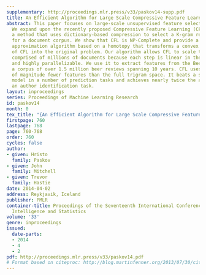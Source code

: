 ```yaml
---
supplementary: http://proceedings.mlr.press/v33/paskov14-supp.pdf
title: An Efficient Algorithm for Large Scale Compressive Feature Learning
abstract: This paper focuses on large-scale unsupervised feature selection from text.
  We expand upon the recently proposed Compressive Feature Learning (CFL) framework,
  a method that uses dictionary-based compression to select a K-gram representation
  for a document corpus. We show that CFL is NP-Complete and provide a novel and efficient
  approximation algorithm based on a homotopy that transforms a convex relaxation
  of CFL into the original problem. Our algorithm allows CFL to scale to corpuses
  comprised of millions of documents because each step is linear in the corpus length
  and highly parallelizable. We use it to extract features from the BeerAdvocate dataset,
  a corpus of over 1.5 million beer reviews spanning 10 years. CFL uses two orders
  of magnitude fewer features than the full trigram space. It beats a standard unigram
  model in a number of prediction tasks and achieves nearly twice the accuracy on
  an author identification task.
layout: inproceedings
series: Proceedings of Machine Learning Research
id: paskov14
month: 0
tex_title: "{An Efficient Algorithm for Large Scale Compressive Feature Learning}"
firstpage: 760
lastpage: 768
page: 760-768
order: 760
cycles: false
author:
- given: Hristo
  family: Paskov
- given: John
  family: Mitchell
- given: Trevor
  family: Hastie
date: 2014-04-02
address: Reykjavik, Iceland
publisher: PMLR
container-title: Proceedings of the Seventeenth International Conference on Artificial
  Intelligence and Statistics
volume: '33'
genre: inproceedings
issued:
  date-parts:
  - 2014
  - 4
  - 2
pdf: http://proceedings.mlr.press/v33/paskov14.pdf
# Format based on citeproc: http://blog.martinfenner.org/2013/07/30/citeproc-yaml-for-bibliographies/
---
```

